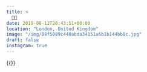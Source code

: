 ```yaml
---
title: >
  🧀🌇
date: 2019-08-12T20:43:51+00:00
location: "London, United Kingdom"
image: "/img/08f5089c440abda34151a6b1b144bb8c.jpg"
draft: false
instagram: true
---
```


{{<photo src="/img/08f5089c440abda34151a6b1b144bb8c.jpg">}}

